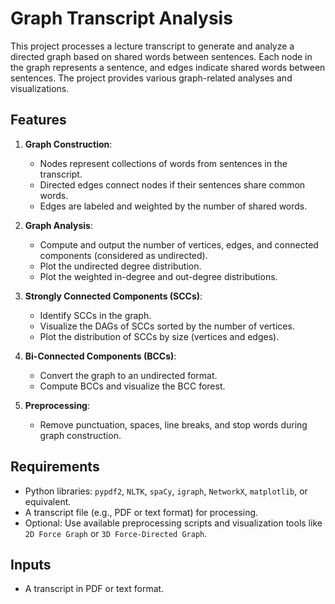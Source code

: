 # Graph Transcript Analysis

This project processes a lecture transcript to generate and analyze a directed graph based on shared words between sentences. Each node in the graph represents a sentence, and edges indicate shared words between sentences. The project provides various graph-related analyses and visualizations.

## Features

1. **Graph Construction**:
   - Nodes represent collections of words from sentences in the transcript.
   - Directed edges connect nodes if their sentences share common words.
   - Edges are labeled and weighted by the number of shared words.

2. **Graph Analysis**:
   - Compute and output the number of vertices, edges, and connected components (considered as undirected).
   - Plot the undirected degree distribution.
   - Plot the weighted in-degree and out-degree distributions.

3. **Strongly Connected Components (SCCs)**:
   - Identify SCCs in the graph.
   - Visualize the DAGs of SCCs sorted by the number of vertices.
   - Plot the distribution of SCCs by size (vertices and edges).

4. **Bi-Connected Components (BCCs)**:
   - Convert the graph to an undirected format.
   - Compute BCCs and visualize the BCC forest.

5. **Preprocessing**:
   - Remove punctuation, spaces, line breaks, and stop words during graph construction.

## Requirements
- Python libraries: `pypdf2`, `NLTK`, `spaCy`, `igraph`, `NetworkX`, `matplotlib`, or equivalent.
- A transcript file (e.g., PDF or text format) for processing.
- Optional: Use available preprocessing scripts and visualization tools like `2D Force Graph` or `3D Force-Directed Graph`.

## Inputs
- A transcript in PDF or text format.

